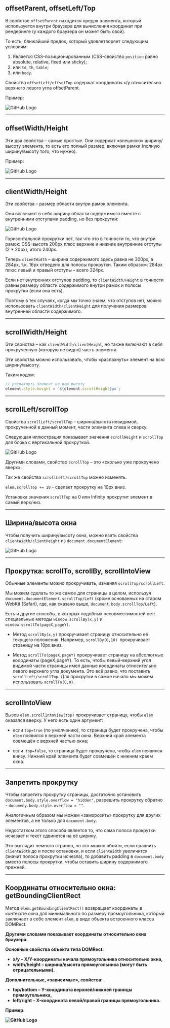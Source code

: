 ## offsetParent, offsetLeft/Top

В свойстве `offsetParent` находится предок элемента, который используется внутри браузера для вычисления координат при рендеринге (у каждого браузера он может быть свой).

То есть, ближайший предок, который удовлетворяет следующим условиям:

1. Является CSS-позиционированным (CSS-свойство `position` равно absolute, relative, fixed или sticky);
2. или `td`, `th`, `table`;
3. или `body`.

Свойства `offsetLeft/offsetTop` содержат координаты x/y относительно верхнего левого угла offsetParent.

Пример: 

![GitHub Logo](img/one.png)
***

## offsetWidth/Height

Эти два свойства – самые простые. Они содержат «внешнюю» ширину/высоту элемента, то есть его полный размер, включая рамки (полную ширину/высоту того, что нужно).

Пример: 

![GitHub Logo](img/two.png)
 
***

## clientWidth/Height

Эти свойства – размер области внутри рамок элемента.

Они включают в себя ширину области содержимого вместе с внутренними отступами padding, но без прокрутки:

![GitHub Logo](\img\three.png)

Горизонтальной прокрутки нет, так что это в точности то, что внутри рамок: CSS-высота 200px плюс верхние и нижние внутренние отступы (2 * 20px), итого 240px.

Теперь `clientWidth` – ширина содержимого здесь равна не 300px, а 284px, т.к. 16px отведено для полосы прокрутки. Таким образом: 284px плюс левый и правый отступы – всего 324px.

Если нет внутренних отступов padding, то `clientWidth/Height` в точности равны размеру области содержимого внутри рамок и полосы прокрутки (если она есть).

Поэтому в тех случаях, когда мы точно знаем, что отступов нет, можно использовать `clientWidth/clientHeight` для получения размеров внутренней области содержимого.

***

## scrollWidth/Height

Эти свойства – как `clientWidth/clientHeight`, но также включают в себя прокрученную (которую не видно) часть элемента.

Эти свойства можно использовать, чтобы «распахнуть» элемент на всю ширину/высоту.

Таким кодом:

```javascript
// распахнуть элемент на всю высоту
element.style.height = `${element.scrollHeight}px`;
```
***

## scrollLeft/scrollTop

Свойства `scrollLeft/scrollTop` – ширина/высота невидимой, прокрученной в данный момент, части элемента слева и сверху.

Следующая иллюстрация показывает значения `scrollHeight` и `scrollTop` для блока с вертикальной прокруткой.

![GitHub Logo](img/four.png)

Другими словами, свойство `scrollTop` – это «сколько уже прокручено вверх».

Так же свойства `scrollLeft/scrollTop` можно изменять.

`elem.scrollTop += 10`  - сделает прокрутку на 10px вниз.

Установка значения `scrollTop` на 0 или Infinity прокрутит элемент в самый верх/низ.
***

## Ширина/высота окна

Чтобы получить ширину/высоту окна, можно взять свойства `clientWidth/clientHeight` из `document.documentElement`:

![GitHub Logo](img/five.png)

*** 

## Прокрутка: scrollTo, scrollBy, scrollIntoView

Обычные элементы можно прокручивать, изменяя `scrollTop/scrollLeft`.

Мы можем сделать то же самое для страницы в целом, используя `document.documentElement.scrollTop/Left` (кроме основанных на старом WebKit (Safari), где, как сказано выше, `document.body.scrollTop/Left`).

Есть и другие способы, в которых подобных несовместимостей нет: специальные методы `window.scrollBy(x,y)` и `window.scrollTo(pageX,pageY)`.

* Метод `scrollBy(x,y)` прокручивает страницу относительно её текущего положения. Например, `scrollBy(0,10) `прокручивает страницу на 10px вниз.

* Метод `scrollTo(pageX,pageY)` прокручивает страницу на абсолютные координаты (pageX,pageY). То есть, чтобы левый-верхний угол видимой части страницы имел данные координаты относительно левого верхнего угла документа. Это всё равно, что поставить `scrollLeft/scrollTop`. Для прокрутки в самое начало мы можем использовать `scrollTo(0,0)`.
***

## scrollIntoView

Вызов `elem.scrollIntoView(top)` прокручивает страницу, чтобы `elem` оказался вверху. У него есть один аргумент:

* если `top=true` (по умолчанию), то страница будет прокручена, чтобы `elem` появился в верхней части окна. Верхний край элемента совмещён с верхней частью окна;

* если` top=false`, то страница будет прокручена, чтобы `elem` появился внизу. Нижний край элемента будет совмещён с нижним краем окна.
***

## Запретить прокрутку

Чтобы запретить прокрутку страницы, достаточно установить `document.body.style.overflow = "hidden"`, разрешить прокрутку обратно - `documeny.body.style.overflow = ""`.

Аналогичным образом мы можем «заморозить» прокрутку для других элементов, а не только для `document.body`.

Недостатком этого способа является то, что сама полоса прокрутки исчезает и текст сдвинется на её ширину. 

Это выглядит немного странно, но это можно обойти, если сравнить `clientWidth` до и после остановки, и если `clientWidth` увеличится (значит полоса прокрутки исчезла), то добавить padding в `document.body` вместо полосы прокрутки, чтобы оставить ширину содержимого прежней.

***

## Координаты относительно окна: getBoundingClientRect

Метод `elem.getBoundingClientRect()` возвращает координаты в контексте окна для минимального по размеру прямоугольника, который заключает в себе элемент `elem`, в виде объекта встроенного класса DOMRect. 

<b>Другими словами показывает координаты относительно окна браузера.

Основные свойства объекта типа DOMRect:

* x/y – X/Y-координаты начала прямоугольника относительно окна,
* width/height – ширина/высота прямоугольника (могут быть отрицательными).

Дополнительные, «зависимые», свойства:

* top/bottom – Y-координата верхней/нижней границы прямоугольника,
* left/right – X-координата левой/правой границы прямоугольника.

Пример: 

![GitHub Logo](img/six.png)